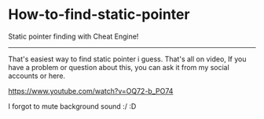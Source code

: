 # How-to-find-static-pointer
Static pointer finding with Cheat Engine!

----

That's easiest way to find static pointer i guess. That's all on video, If you have a problem or question about this, you can ask it from my social accounts or here.

https://www.youtube.com/watch?v=OQ72-b_PO74

I forgot to mute background sound :/ :D
